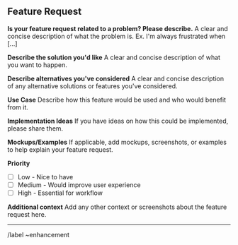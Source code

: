 ## Feature Request

**Is your feature request related to a problem? Please describe.**
A clear and concise description of what the problem is. Ex. I'm always frustrated when [...]

**Describe the solution you'd like**
A clear and concise description of what you want to happen.

**Describe alternatives you've considered**
A clear and concise description of any alternative solutions or features you've considered.

**Use Case**
Describe how this feature would be used and who would benefit from it.

**Implementation Ideas**
If you have ideas on how this could be implemented, please share them.

**Mockups/Examples**
If applicable, add mockups, screenshots, or examples to help explain your feature request.

**Priority**
- [ ] Low - Nice to have
- [ ] Medium - Would improve user experience
- [ ] High - Essential for workflow

**Additional context**
Add any other context or screenshots about the feature request here.

---
/label ~enhancement
